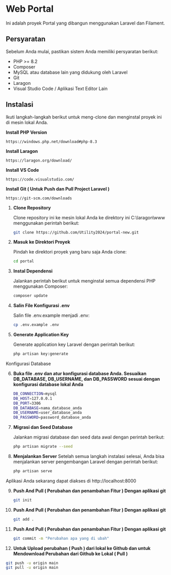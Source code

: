 # Web Portal

Ini adalah proyek Portal yang dibangun menggunakan Laravel dan Filament.

## Persyaratan

Sebelum Anda mulai, pastikan sistem Anda memiliki persyaratan berikut:

- PHP >= 8.2
- Composer
- MySQL atau database lain yang didukung oleh Laravel
- Git
- Laragon
- Visual Studio Code / Aplikasi Text Editor Lain

## Instalasi

Ikuti langkah-langkah berikut untuk meng-clone dan menginstal proyek ini di mesin lokal Anda.

**Install PHP Version**

    https://windows.php.net/download#php-8.3

**Install Laragon**

    https://laragon.org/download/

**Install VS Code**

    https://code.visualstudio.com/
    
**Install Git ( Untuk Push dan Pull Project Laravel )**

    https://git-scm.com/downloads


1. **Clone Repository**

   Clone repository ini ke mesin lokal Anda ke direktory ini C:\laragon\www menggunakan perintah berikut:

   ```bash
   git clone https://github.com/Utility2024/portal-new.git
   
2. **Masuk ke Direktori Proyek**

    Pindah ke direktori proyek yang baru saja Anda clone:
   
    ```bash
    cd portal
    
3. **Instal Dependensi**

    Jalankan perintah berikut untuk menginstal semua dependensi PHP menggunakan Composer:

    ```bash
    composer update
    
4. **Salin File Konfigurasi .env**

    Salin file .env.example menjadi .env:

    ```bash
    cp .env.example .env
    
5. **Generate Application Key**

    Generate application key Laravel dengan perintah berikut:

    ```bash
    php artisan key:generate

Konfigurasi Database

6. **Buka file .env dan atur konfigurasi database Anda. Sesuaikan DB_DATABASE, DB_USERNAME, dan DB_PASSWORD sesuai dengan konfigurasi database lokal Anda**

    ```bash
    DB_CONNECTION=mysql
    DB_HOST=127.0.0.1
    DB_PORT=3306
    DB_DATABASE=nama_database_anda
    DB_USERNAME=user_database_anda
    DB_PASSWORD=password_database_anda
    
7. **Migrasi dan Seed Database**

    Jalankan migrasi database dan seed data awal dengan perintah berikut:

    ```bash
    php artisan migrate --seed

8. **Menjalankan Server**
    Setelah semua langkah instalasi selesai, Anda bisa menjalankan server pengembangan Laravel dengan perintah berikut:
    
    ```bash
    php artisan serve
    
Aplikasi Anda sekarang dapat diakses di http://localhost:8000

9. **Push And Pull ( Perubahan dan penambahan Fitur ) Dengan aplikasi git**

   ```bash
   git init

9. **Push And Pull ( Perubahan dan penambahan Fitur ) Dengan aplikasi git**
   
   ```bash
   git add .

9. **Push And Pull ( Perubahan dan penambahan Fitur ) Dengan aplikasi git**

   ```bash
   git commit -m "Perubahan apa yang di ubah"

10. **Untuk Upload perubahan ( Push ) dari lokal ke Github dan untuk Mendownload Perubahan dari Github ke Lokal ( Pull )** 

   ```bash
   git push -u origin main
   git pull -u origin main
   
